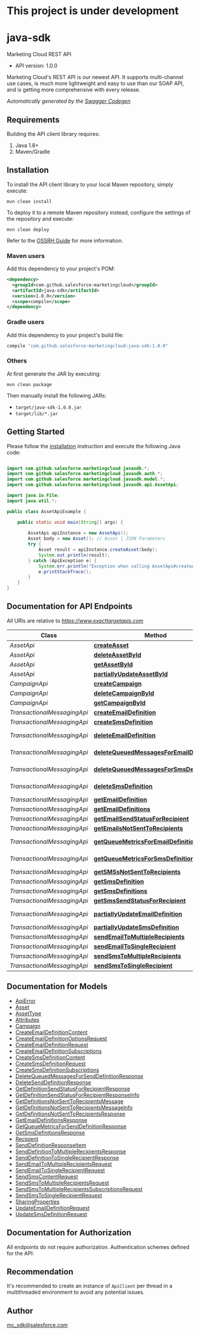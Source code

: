 # This project is under development

# java-sdk

Marketing Cloud REST API
- API version: 1.0.0

Marketing Cloud's REST API is our newest API. It supports multi-channel use cases, is much more lightweight and easy to use than our SOAP API, and is getting more comprehensive with every release.


*Automatically generated by the [Swagger Codegen](https://github.com/swagger-api/swagger-codegen)*


## Requirements

Building the API client library requires:
1. Java 1.8+
2. Maven/Gradle

## Installation

To install the API client library to your local Maven repository, simply execute:

```shell
mvn clean install
```

To deploy it to a remote Maven repository instead, configure the settings of the repository and execute:

```shell
mvn clean deploy
```

Refer to the [OSSRH Guide](http://central.sonatype.org/pages/ossrh-guide.html) for more information.

### Maven users

Add this dependency to your project's POM:

```xml
<dependency>
  <groupId>com.github.salesforce-marketingcloud</groupId>
  <artifactId>java-sdk</artifactId>
  <version>1.0.0</version>
  <scope>compile</scope>
</dependency>
```

### Gradle users

Add this dependency to your project's build file:

```groovy
compile "com.github.salesforce-marketingcloud:java-sdk:1.0.0"
```

### Others

At first generate the JAR by executing:

```shell
mvn clean package
```

Then manually install the following JARs:

* `target/java-sdk-1.0.0.jar`
* `target/lib/*.jar`

## Getting Started

Please follow the [installation](#installation) instruction and execute the following Java code:

```java

import com.github.salesforce.marketingcloud.javasdk.*;
import com.github.salesforce.marketingcloud.javasdk.auth.*;
import com.github.salesforce.marketingcloud.javasdk.model.*;
import com.github.salesforce.marketingcloud.javasdk.api.AssetApi;

import java.io.File;
import java.util.*;

public class AssetApiExample {

    public static void main(String[] args) {
        
        AssetApi apiInstance = new AssetApi();
        Asset body = new Asset(); // Asset | JSON Parameters
        try {
            Asset result = apiInstance.createAsset(body);
            System.out.println(result);
        } catch (ApiException e) {
            System.err.println("Exception when calling AssetApi#createAsset");
            e.printStackTrace();
        }
    }
}

```

## Documentation for API Endpoints

All URIs are relative to *https://www.exacttargetapis.com*

Class | Method | HTTP request | Description
------------ | ------------- | ------------- | -------------
*AssetApi* | [**createAsset**](docs/AssetApi.md#createAsset) | **POST** /asset/v1/content/assets | createAsset
*AssetApi* | [**deleteAssetById**](docs/AssetApi.md#deleteAssetById) | **DELETE** /asset/v1/content/assets/{id} | deleteAssetById
*AssetApi* | [**getAssetById**](docs/AssetApi.md#getAssetById) | **GET** /asset/v1/content/assets/{id} | getAssetById
*AssetApi* | [**partiallyUpdateAssetById**](docs/AssetApi.md#partiallyUpdateAssetById) | **PATCH** /asset/v1/content/assets/{id} | partiallyUpdateAssetById
*CampaignApi* | [**createCampaign**](docs/CampaignApi.md#createCampaign) | **POST** /hub/v1/campaigns | createCampaign
*CampaignApi* | [**deleteCampaignById**](docs/CampaignApi.md#deleteCampaignById) | **DELETE** /hub/v1/campaigns/{id} | deleteCampaignById
*CampaignApi* | [**getCampaignById**](docs/CampaignApi.md#getCampaignById) | **GET** /hub/v1/campaigns/{id} | getCampaignById
*TransactionalMessagingApi* | [**createEmailDefinition**](docs/TransactionalMessagingApi.md#createEmailDefinition) | **POST** /messaging/v1/email/definitions/ | createEmailDefinition
*TransactionalMessagingApi* | [**createSmsDefinition**](docs/TransactionalMessagingApi.md#createSmsDefinition) | **POST** /messaging/v1/sms/definitions | createSmsDefinition
*TransactionalMessagingApi* | [**deleteEmailDefinition**](docs/TransactionalMessagingApi.md#deleteEmailDefinition) | **DELETE** /messaging/v1/email/definitions/{definitionKey} | deleteEmailDefinition
*TransactionalMessagingApi* | [**deleteQueuedMessagesForEmailDefinition**](docs/TransactionalMessagingApi.md#deleteQueuedMessagesForEmailDefinition) | **DELETE** /messaging/v1/email/definitions/{definitionKey}/queue | deleteQueuedMessagesForEmailDefinition
*TransactionalMessagingApi* | [**deleteQueuedMessagesForSmsDefinition**](docs/TransactionalMessagingApi.md#deleteQueuedMessagesForSmsDefinition) | **DELETE** /messaging/v1/sms/definitions/{definitionKey}/queue | deleteQueuedMessagesForSmsDefinition
*TransactionalMessagingApi* | [**deleteSmsDefinition**](docs/TransactionalMessagingApi.md#deleteSmsDefinition) | **DELETE** /messaging/v1/sms/definitions/{definitionKey} | deleteSmsDefinition
*TransactionalMessagingApi* | [**getEmailDefinition**](docs/TransactionalMessagingApi.md#getEmailDefinition) | **GET** /messaging/v1/email/definitions/{definitionKey} | getEmailDefinition
*TransactionalMessagingApi* | [**getEmailDefinitions**](docs/TransactionalMessagingApi.md#getEmailDefinitions) | **GET** /messaging/v1/email/definitions/ | getEmailDefinitions
*TransactionalMessagingApi* | [**getEmailSendStatusForRecipient**](docs/TransactionalMessagingApi.md#getEmailSendStatusForRecipient) | **GET** /messaging/v1/email/messages/{messageKey} | getEmailSendStatusForRecipient
*TransactionalMessagingApi* | [**getEmailsNotSentToRecipients**](docs/TransactionalMessagingApi.md#getEmailsNotSentToRecipients) | **GET** /messaging/v1/email/messages/ | getEmailsNotSentToRecipients
*TransactionalMessagingApi* | [**getQueueMetricsForEmailDefinition**](docs/TransactionalMessagingApi.md#getQueueMetricsForEmailDefinition) | **GET** /messaging/v1/email/definitions/{definitionKey}/queue | getQueueMetricsForEmailDefinition
*TransactionalMessagingApi* | [**getQueueMetricsForSmsDefinition**](docs/TransactionalMessagingApi.md#getQueueMetricsForSmsDefinition) | **GET** /messaging/v1/sms/definitions/{definitionKey}/queue | getQueueMetricsForSmsDefinition
*TransactionalMessagingApi* | [**getSMSsNotSentToRecipients**](docs/TransactionalMessagingApi.md#getSMSsNotSentToRecipients) | **GET** /messaging/v1/sms/messages/ | getSMSsNotSentToRecipients
*TransactionalMessagingApi* | [**getSmsDefinition**](docs/TransactionalMessagingApi.md#getSmsDefinition) | **GET** /messaging/v1/sms/definitions/{definitionKey} | getSmsDefinition
*TransactionalMessagingApi* | [**getSmsDefinitions**](docs/TransactionalMessagingApi.md#getSmsDefinitions) | **GET** /messaging/v1/sms/definitions | getSmsDefinitions
*TransactionalMessagingApi* | [**getSmsSendStatusForRecipient**](docs/TransactionalMessagingApi.md#getSmsSendStatusForRecipient) | **GET** /messaging/v1/sms/messages/{messageKey} | getSmsSendStatusForRecipient
*TransactionalMessagingApi* | [**partiallyUpdateEmailDefinition**](docs/TransactionalMessagingApi.md#partiallyUpdateEmailDefinition) | **PATCH** /messaging/v1/email/definitions/{definitionKey} | partiallyUpdateEmailDefinition
*TransactionalMessagingApi* | [**partiallyUpdateSmsDefinition**](docs/TransactionalMessagingApi.md#partiallyUpdateSmsDefinition) | **PATCH** /messaging/v1/sms/definitions/{definitionKey} | partiallyUpdateSmsDefinition
*TransactionalMessagingApi* | [**sendEmailToMultipleRecipients**](docs/TransactionalMessagingApi.md#sendEmailToMultipleRecipients) | **POST** /messaging/v1/email/messages/ | sendEmailToMultipleRecipients
*TransactionalMessagingApi* | [**sendEmailToSingleRecipient**](docs/TransactionalMessagingApi.md#sendEmailToSingleRecipient) | **POST** /messaging/v1/email/messages/{messageKey} | sendEmailToSingleRecipient
*TransactionalMessagingApi* | [**sendSmsToMultipleRecipients**](docs/TransactionalMessagingApi.md#sendSmsToMultipleRecipients) | **POST** /messaging/v1/sms/messages/ | sendSmsToMultipleRecipients
*TransactionalMessagingApi* | [**sendSmsToSingleRecipient**](docs/TransactionalMessagingApi.md#sendSmsToSingleRecipient) | **POST** /messaging/v1/sms/messages/{messageKey} | sendSmsToSingleRecipient


## Documentation for Models

 - [ApiError](docs/ApiError.md)
 - [Asset](docs/Asset.md)
 - [AssetType](docs/AssetType.md)
 - [Attributes](docs/Attributes.md)
 - [Campaign](docs/Campaign.md)
 - [CreateEmailDefinitionContent](docs/CreateEmailDefinitionContent.md)
 - [CreateEmailDefinitionOptionsRequest](docs/CreateEmailDefinitionOptionsRequest.md)
 - [CreateEmailDefinitionRequest](docs/CreateEmailDefinitionRequest.md)
 - [CreateEmailDefinitionSubscriptions](docs/CreateEmailDefinitionSubscriptions.md)
 - [CreateSmsDefinitionContent](docs/CreateSmsDefinitionContent.md)
 - [CreateSmsDefinitionRequest](docs/CreateSmsDefinitionRequest.md)
 - [CreateSmsDefinitionSubscriptions](docs/CreateSmsDefinitionSubscriptions.md)
 - [DeleteQueuedMessagesForSendDefinitionResponse](docs/DeleteQueuedMessagesForSendDefinitionResponse.md)
 - [DeleteSendDefinitionResponse](docs/DeleteSendDefinitionResponse.md)
 - [GetDefinitionSendStatusForRecipientResponse](docs/GetDefinitionSendStatusForRecipientResponse.md)
 - [GetDefinitionSendStatusForRecipientResponseInfo](docs/GetDefinitionSendStatusForRecipientResponseInfo.md)
 - [GetDefinitionsNotSentToRecipientsMessage](docs/GetDefinitionsNotSentToRecipientsMessage.md)
 - [GetDefinitionsNotSentToRecipientsMessageInfo](docs/GetDefinitionsNotSentToRecipientsMessageInfo.md)
 - [GetDefinitionsNotSentToRecipientsResponse](docs/GetDefinitionsNotSentToRecipientsResponse.md)
 - [GetEmailDefinitionsResponse](docs/GetEmailDefinitionsResponse.md)
 - [GetQueueMetricsForSendDefinitionResponse](docs/GetQueueMetricsForSendDefinitionResponse.md)
 - [GetSmsDefinitionsResponse](docs/GetSmsDefinitionsResponse.md)
 - [Recipient](docs/Recipient.md)
 - [SendDefinitionResponseItem](docs/SendDefinitionResponseItem.md)
 - [SendDefinitionToMultipleRecipientsResponse](docs/SendDefinitionToMultipleRecipientsResponse.md)
 - [SendDefinitionToSingleRecipientResponse](docs/SendDefinitionToSingleRecipientResponse.md)
 - [SendEmailToMultipleRecipientsRequest](docs/SendEmailToMultipleRecipientsRequest.md)
 - [SendEmailToSingleRecipientRequest](docs/SendEmailToSingleRecipientRequest.md)
 - [SendSmsContentRequest](docs/SendSmsContentRequest.md)
 - [SendSmsToMultipleRecipientsRequest](docs/SendSmsToMultipleRecipientsRequest.md)
 - [SendSmsToMultipleRecipientsSubscriptionsRequest](docs/SendSmsToMultipleRecipientsSubscriptionsRequest.md)
 - [SendSmsToSingleRecipientRequest](docs/SendSmsToSingleRecipientRequest.md)
 - [SharingProperties](docs/SharingProperties.md)
 - [UpdateEmailDefinitionRequest](docs/UpdateEmailDefinitionRequest.md)
 - [UpdateSmsDefinitionRequest](docs/UpdateSmsDefinitionRequest.md)


## Documentation for Authorization

All endpoints do not require authorization.
Authentication schemes defined for the API:

## Recommendation

It's recommended to create an instance of `ApiClient` per thread in a multithreaded environment to avoid any potential issues.

## Author

mc_sdk@salesforce.com

